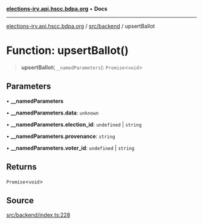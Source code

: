 [**elections-irv.api.hscc.bdpa.org**](../../../README.md) • **Docs**

***

[elections-irv.api.hscc.bdpa.org](../../../README.md) / [src/backend](../README.md) / upsertBallot

# Function: upsertBallot()

> **upsertBallot**(`__namedParameters`): `Promise`\<`void`\>

## Parameters

• **\_\_namedParameters**

• **\_\_namedParameters.data**: `unknown`

• **\_\_namedParameters.election\_id**: `undefined` \| `string`

• **\_\_namedParameters.provenance**: `string`

• **\_\_namedParameters.voter\_id**: `undefined` \| `string`

## Returns

`Promise`\<`void`\>

## Source

[src/backend/index.ts:228](https://github.com/Xunnamius/elections_irv.api.hscc.bdpa.org/blob/c917ea60595d63d322e4038beb12d08f7d64cdd2/src/backend/index.ts#L228)
